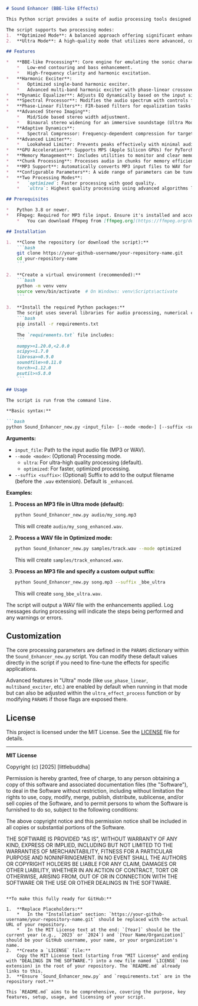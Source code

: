 ```markdown
# Sound Enhancer (BBE-like Effects)

This Python script provides a suite of audio processing tools designed to enhance sound quality, offering effects reminiscent of BBE (Sonic Maximizer) processors and other advanced audio mastering techniques. It includes functionalities for harmonic excitation, dynamic equalization, spectral processing, phase-linear filtering, advanced stereo imaging, adaptive dynamics, and lookahead limiting.

The script supports two processing modes:
1.  **Optimized Mode**: A balanced approach offering significant enhancement with good performance.
2.  **Ultra Mode**: A high-quality mode that utilizes more advanced, computationally intensive algorithms for superior results, including phase-linear filters and high-quality resampling.

## Features

*   **BBE-like Processing**: Core engine for emulating the sonic characteristics of BBE processors, including:
    *   Low-end contouring and bass enhancement.
    *   High-frequency clarity and harmonic excitation.
*   **Harmonic Exciter**:
    *   Optimized single-band harmonic exciter.
    *   Advanced multi-band harmonic exciter with phase-linear crossovers (Ultra Mode).
*   **Dynamic Equalizer**: Adjusts EQ dynamically based on the input signal's content across multiple bands.
*   **Spectral Processor**: Modifies the audio spectrum with controls for low, mid, high frequencies, and overall brightness.
*   **Phase-Linear Filters**: FIR-based filters for equalization tasks where phase coherence is critical (Ultra Mode). Includes fallback to IIR filters if FIR design fails.
*   **Advanced Stereo Imaging**:
    *   Mid/Side based stereo width adjustment.
    *   Binaural stereo widening for an immersive soundstage (Ultra Mode).
*   **Adaptive Dynamics**:
    *   Spectral Compressor: Frequency-dependent compression for targeted dynamic control (Ultra Mode).
*   **Advanced Limiter**:
    *   Lookahead Limiter: Prevents peaks effectively with minimal audible distortion by anticipating them (Ultra Mode).
*   **GPU Acceleration**: Supports MPS (Apple Silicon GPUs) for PyTorch-based operations, with CPU fallback.
*   **Memory Management**: Includes utilities to monitor and clear memory, especially important for large audio files and intensive processing.
*   **Chunk Processing**: Processes audio in chunks for memory efficiency, especially for long files, using overlap-add with Hann windowing.
*   **MP3 Support**: Automatically converts MP3 input files to WAV for processing using FFmpeg (FFmpeg must be installed and in your system's PATH).
*   **Configurable Parameters**: A wide range of parameters can be tuned to achieve desired sonic results.
*   **Two Processing Modes**:
    *   `optimized`: Faster processing with good quality.
    *   `ultra`: Highest quality processing using advanced algorithms like SOXR resampling and phase-linear filters.

## Prerequisites

*   Python 3.8 or newer.
*   FFmpeg: Required for MP3 file input. Ensure it's installed and accessible from your system's PATH.
    *   You can download FFmpeg from [ffmpeg.org](https://ffmpeg.org/download.html).

## Installation

1.  **Clone the repository (or download the script):**
    ```bash
    git clone https://your-github-username/your-repository-name.git
    cd your-repository-name
    ```

2.  **Create a virtual environment (recommended):**
    ```bash
    python -m venv venv
    source venv/bin/activate  # On Windows: venv\Scripts\activate
    ```

3.  **Install the required Python packages:**
    The script uses several libraries for audio processing, numerical computation, and system utilities. Install them using the provided `requirements.txt` file:
    ```bash
    pip install -r requirements.txt
    ```
    The `requirements.txt` file includes:
    ```
    numpy>=1.20.0,<2.0.0
    scipy>=1.7.0
    librosa>=0.9.0
    soundfile>=0.11.0
    torch>=1.12.0
    psutil>=5.8.0
    ```

## Usage

The script is run from the command line.

**Basic syntax:**

```bash
python Sound_Enhancer_new.py <input_file> [--mode <mode>] [--suffix <suffix>]
```

**Arguments:**

*   `input_file`: Path to the input audio file (MP3 or WAV).
*   `--mode <mode>`: (Optional) Processing mode.
    *   `ultra`: For ultra-high quality processing (default).
    *   `optimized`: For faster, optimized processing.
*   `--suffix <suffix>`: (Optional) Suffix to add to the output filename (before the `.wav` extension). Default is `_enhanced`.

**Examples:**

1.  **Process an MP3 file in Ultra mode (default):**
    ```bash
    python Sound_Enhancer_new.py audio/my_song.mp3
    ```
    This will create `audio/my_song_enhanced.wav`.

2.  **Process a WAV file in Optimized mode:**
    ```bash
    python Sound_Enhancer_new.py samples/track.wav --mode optimized
    ```
    This will create `samples/track_enhanced.wav`.

3.  **Process an MP3 file and specify a custom output suffix:**
    ```bash
    python Sound_Enhancer_new.py song.mp3 --suffix _bbe_ultra
    ```
    This will create `song_bbe_ultra.wav`.

The script will output a WAV file with the enhancements applied. Log messages during processing will indicate the steps being performed and any warnings or errors.

## Customization

The core processing parameters are defined in the `PARAMS` dictionary within the `Sound_Enhancer_new.py` script. You can modify these default values directly in the script if you need to fine-tune the effects for specific applications.

Advanced features in "Ultra" mode (like `use_phase_linear`, `multiband_exciter`, etc.) are enabled by default when running in that mode but can also be adjusted within the `ultra_effect_process` function or by modifying `PARAMS` if those flags are exposed there.

## License

This project is licensed under the MIT License. See the [LICENSE](LICENSE) file for details.

---

**MIT License**

Copyright (c) [2025] [littlebuddha]

Permission is hereby granted, free of charge, to any person obtaining a copy
of this software and associated documentation files (the "Software"), to deal
in the Software without restriction, including without limitation the rights
to use, copy, modify, merge, publish, distribute, sublicense, and/or sell
copies of the Software, and to permit persons to whom the Software is
furnished to do so, subject to the following conditions:

The above copyright notice and this permission notice shall be included in all
copies or substantial portions of the Software.

THE SOFTWARE IS PROVIDED "AS IS", WITHOUT WARRANTY OF ANY KIND, EXPRESS OR
IMPLIED, INCLUDING BUT NOT LIMITED TO THE WARRANTIES OF MERCHANTABILITY,
FITNESS FOR A PARTICULAR PURPOSE AND NONINFRINGEMENT. IN NO EVENT SHALL THE
AUTHORS OR COPYRIGHT HOLDERS BE LIABLE FOR ANY CLAIM, DAMAGES OR OTHER
LIABILITY, WHETHER IN AN ACTION OF CONTRACT, TORT OR OTHERWISE, ARISING FROM,
OUT OF OR IN CONNECTION WITH THE SOFTWARE OR THE USE OR OTHER DEALINGS IN THE
SOFTWARE.
```

**To make this fully ready for GitHub:**

1.  **Replace Placeholders:**
    *   In the "Installation" section: `https://your-github-username/your-repository-name.git` should be replaced with the actual URL of your repository.
    *   In the MIT License text at the end: `[Year]` should be the current year (e.g., `2023` or `2024`) and `[Your Name/Organization]` should be your GitHub username, your name, or your organization's name.
2.  **Create a `LICENSE` file:**
    Copy the MIT License text (starting from "MIT License" and ending with "DEALINGS IN THE SOFTWARE.") into a new file named `LICENSE` (no extension) in the root of your repository. The `README.md` already links to this.
3.  **Ensure `Sound_Enhancer_new.py` and `requirements.txt` are in the repository root.**

This `README.md` aims to be comprehensive, covering the purpose, key features, setup, usage, and licensing of your script.